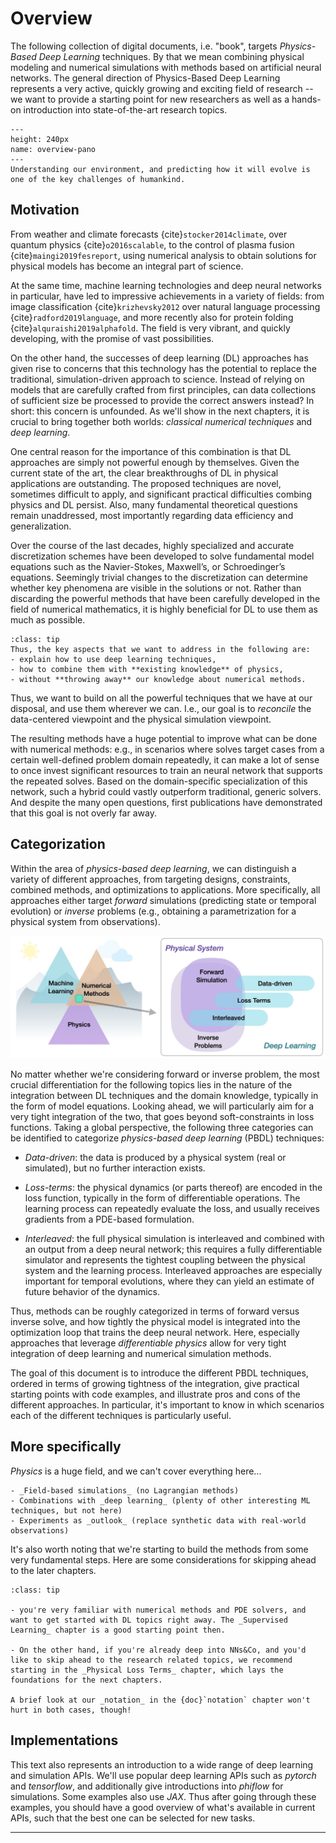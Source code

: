 Overview
============================

The following collection of digital documents, i.e. "book", 
targets _Physics-Based Deep Learning_ techniques.
By that we mean combining physical modeling and numerical simulations with
methods based on artificial neural networks. 
The general direction of Physics-Based Deep Learning represents a very
active, quickly growing and exciting field of research -- we want to provide 
a starting point for new researchers as well as a hands-on introduction into
state-of-the-art research topics. 




```{figure} resources/overview-pano.jpg
---
height: 240px
name: overview-pano
---
Understanding our environment, and predicting how it will evolve is one of the key challenges of humankind.
```

## Motivation

From weather and climate forecasts {cite}`stocker2014climate`,
over quantum physics {cite}`o2016scalable`,
to the control of plasma fusion {cite}`maingi2019fesreport`,
using numerical analysis to obtain solutions for physical models has
become an integral part of science.

At the same time, machine learning technologies and deep neural networks in particular,
have led to impressive achievements in a variety of fields:
from image classification {cite}`krizhevsky2012` over
natural language processing {cite}`radford2019language`, 
and more recently also for protein folding {cite}`alquraishi2019alphafold`.
The field is very vibrant, and quickly developing, with the promise of vast possibilities.

On the other hand, the successes of deep learning (DL) approaches 
has given rise to concerns that this technology has 
the potential to replace the traditional, simulation-driven approach to
science. Instead of relying on models that are carefully crafted
from first principles, can data collections of sufficient size
be processed to provide the correct answers instead?
In short: this concern is unfounded. As we'll show in the next chapters,
it is crucial to bring together both worlds: _classical numerical techniques_
and _deep learning_.

One central reason for the importance of this combination is
that DL approaches are simply not powerful enough by themselves.
Given the current state of the art, the clear breakthroughs of DL
in physical applications are outstanding. 
The proposed techniques are novel, sometimes difficult to apply, and
significant practical difficulties combing physics and DL persist.
Also, many fundamental theoretical questions remain unaddressed, most importantly
regarding data efficiency and generalization.

Over the course of the last decades,
highly specialized and accurate discretization schemes have
been developed to solve fundamental model equations such
as the Navier-Stokes, Maxwell’s, or Schroedinger’s equations.
Seemingly trivial changes to the discretization can determine
whether key phenomena are visible in the solutions or not.
Rather than discarding the powerful methods that have been
carefully developed in the field of numerical mathematics, it 
is highly beneficial for DL to use them as much as possible.

```{admonition} Goals of this document
:class: tip
Thus, the key aspects that we want to address in the following are:
- explain how to use deep learning techniques,
- how to combine them with **existing knowledge** of physics,
- without **throwing away** our knowledge about numerical methods.
```

Thus, we want to build on all the powerful techniques that we have
at our disposal, and use them wherever we can.
I.e., our goal is to _reconcile_ the data-centered
viewpoint and the physical simulation viewpoint.

The resulting methods have a huge potential to improve
what can be done with numerical methods: e.g., in scenarios
where solves target cases from a certain well-defined problem
domain repeatedly, it can make a lot of sense to once invest 
significant resources to train
an neural network that supports the repeated solves. Based on the
domain-specific specialization of this network, such a hybrid
could vastly outperform traditional, generic solvers. And despite
the many open questions, first publications have demonstrated
that this goal is not overly far away. 


## Categorization

Within the area of _physics-based deep learning_, 
we can distinguish a variety of different 
approaches, from targeting designs, constraints, combined methods, and
optimizations to applications. More specifically, all approaches either target
_forward_ simulations (predicting state or temporal evolution) or _inverse_
problems (e.g., obtaining a parametrization for a physical system from
observations).

![An overview of categories of physics-based deep learning methods](resources/physics-based-deep-learning-overview.jpg)

No matter whether we're considering forward or inverse problem, 
the most crucial differentiation for the following topics lies in the 
nature of the integration  between DL techniques
and the domain knowledge, typically in the form of model equations.
Looking ahead, we will particularly aim for a very tight integration
of the two, that goes beyond soft-constraints in loss functions.
Taking a global perspective, the following three categories can be
identified to categorize _physics-based deep learning_ (PBDL)
techniques:

- _Data-driven_: the data is produced by a physical system (real or simulated),
  but no further interaction exists.

- _Loss-terms_: the physical dynamics (or parts thereof) are encoded in the
  loss function, typically in the form of differentiable operations. The
  learning process can repeatedly evaluate the loss, and usually receives
  gradients from a PDE-based formulation.

- _Interleaved_: the full physical simulation is interleaved and combined with
  an output from a deep neural network; this requires a fully differentiable
  simulator and represents the tightest coupling between the physical system and
  the learning process. Interleaved approaches are especially important for
  temporal evolutions, where they can yield an estimate of future behavior of the
  dynamics.

Thus, methods can be roughly categorized in terms of forward versus inverse
solve, and how tightly the physical model is integrated into the
optimization loop that trains the deep neural network. Here, especially approaches
that leverage _differentiable physics_ allow for very tight integration
of deep learning and numerical simulation methods.

The goal of this document is to introduce the different PBDL techniques,
ordered in terms of growing tightness of the integration, give practical 
starting points with code examples, and illustrate pros and cons of the 
different approaches. In particular, it's important to know in which scenarios 
each of the different techniques is particularly useful.


## More specifically

_Physics_ is a huge field, and we can't cover everything here... 

```{note} The focus of this book lies on:
- _Field-based simulations_ (no Lagrangian methods)
- Combinations with _deep learning_ (plenty of other interesting ML techniques, but not here)
- Experiments as _outlook_ (replace synthetic data with real-world observations)
```

It's also worth noting that we're starting to build the methods from some very
fundamental steps. Here are some considerations for skipping ahead to the later chapters.

```{admonition} Hint: You can skip ahead if...
:class: tip

- you're very familiar with numerical methods and PDE solvers, and want to get started with DL topics right away. The _Supervised Learning_ chapter is a good starting point then.

- On the other hand, if you're already deep into NNs&Co, and you'd like to skip ahead to the research related topics, we recommend starting in the _Physical Loss Terms_ chapter, which lays the foundations for the next chapters.

A brief look at our _notation_ in the {doc}`notation` chapter won't hurt in both cases, though!
```

## Implementations

This text also represents an introduction to a wide range of deep learning and simulation APIs.
We'll use popular deep learning APIs such as _pytorch_ and _tensorflow_, and additionally
give introductions into _phiflow_ for simulations. Some examples also use _JAX_. Thus after going through
these examples, you should have a good overview of what's available in current APIs, such that
the best one can be selected for new tasks.

---
<br>
<br>
<br>

<!-- ## A brief history of PBDL in the context of Fluids

First:

Tompson, seminal...

Chu, descriptors, early but not used

Ling et al. isotropic turb, small FC, unused?

PINNs ... and more ... -->


